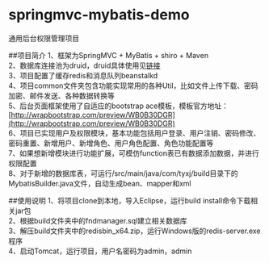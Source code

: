 # springmvc-mybatis-demo
通用后台权限管理项目  

##项目简介
1、框架为SpringMVC + MyBatis + shiro + Maven  
2、数据库连接池为druid，druid具体使用见[链接](https://github.com/alibaba/druid/wiki/%E5%B8%B8%E8%A7%81%E9%97%AE%E9%A2%98)    
3、项目配置了缓存redis和消息队列beanstalkd  
4、项目common文件夹包含功能实现常用的各种Util，比如文件上传下载、密码加密、邮件发送、各种数据转换等  
5、后台页面框架使用了自适应的bootstrap ace模板，模板官方地址：[http://wrapbootstrap.com/preview/WB0B30DGR](http://wrapbootstrap.com/preview/WB0B30DGR)  
6、项目已实现用户及权限模块，基本功能包括用户登录、用户注销、密码修改、密码重置、新增用户、新增角色、用户角色配置、角色功能配置等    
7、如果想新增模块进行功能扩展，可模仿function表已有数据添加数据，并进行权限配置  
8、对于新增的数据库表，可运行/src/main/java/com/tyxj/build目录下的MybatisBuilder.java文件，自动生成bean、mapper和xml  

##使用说明
1、将项目clone到本地，导入Eclipse，运行build install命令下载相关jar包  
2、根据build文件夹中的fndmanager.sql建立相关数据库    
3、解压build文件夹中的redisbin_x64.zip，运行Windows版的redis-server.exe程序  
4、启动Tomcat，运行项目，用户名密码为admin，admin  


